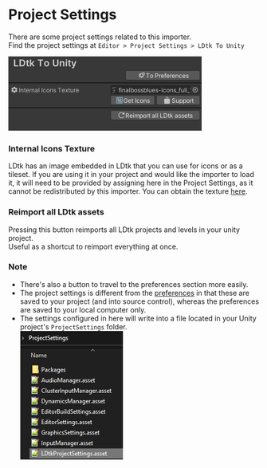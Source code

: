 # Project Settings

There are some project settings related to this importer.  
Find the project settings at `Editor > Project Settings > LDtk To Unity`  

![ProjectSettings](../../images/img_Unity_ProjectSettings.png)  

### Internal Icons Texture
LDtk has an image embedded in LDtk that you can use for icons or as a tileset.
If you are using it in your project and would like the importer to load it, it will need to be provided by assigning here in the Project Settings, as it cannot be redistributed by this importer.
You can obtain the texture [here](https://github.com/deepnight/ldtk/blob/master/app/assets/embedAtlas/finalbossblues-icons_full_16.png).

### Reimport all LDtk assets
Pressing this button reimports all LDtk projects and levels in your unity project.  
Useful as a shortcut to reimport everything at once.

### Note
- There's also a button to travel to the preferences section more easily.
- The project settings is different from the [preferences](topic_Preferences.md) in that these are saved to your project (and into source control), whereas the preferences are saved to your local computer only.
- The settings configured in here will write into a file located in your Unity project's `ProjectSettings` folder.  
![ProjectSettingsPath](../../images/img_Unity_ProjectSettingsPath.png)  